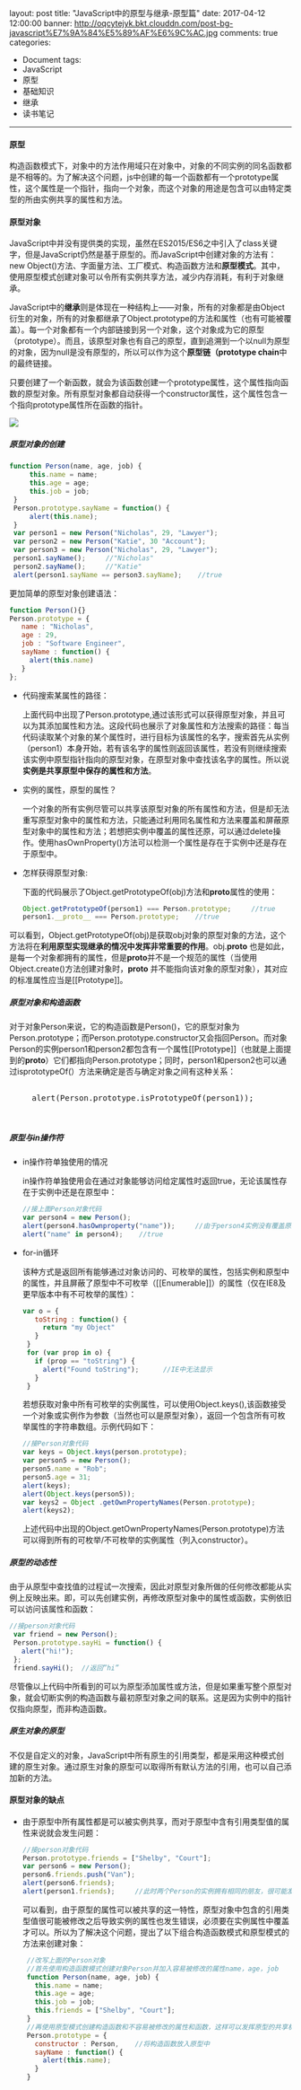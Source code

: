 layout: post
title: "JavaScript中的原型与继承-原型篇"
date: 2017-04-12 12:00:00
banner: http://oqcytejyk.bkt.clouddn.com/post-bg-javascript%E7%9A%84%E5%89%AF%E6%9C%AC.jpg
comments: true
categories: 
- Document
tags:
- JavaScript
- 原型
- 基础知识
- 继承
- 读书笔记
---

#### 原型

构造函数模式下，对象中的方法作用域只在对象中，对象的不同实例的同名函数都是不相等的。为了解决这个问题，js中创建的每一个函数都有一个prototype属性，这个属性是一个指针，指向一个对象，而这个对象的用途是包含可以由特定类型的所由实例共享的属性和方法。

<!-- more -->

#### 原型对象

JavaScript中并没有提供类的实现，虽然在ES2015/ES6之中引入了class关键字，但是JavaScript仍然是基于原型的。而JavaScript中创建对象的方法有：new Object()方法、字面量方法、工厂模式、构造函数方法和**原型模式**。其中，使用原型模式创建对象可以令所有实例共享方法，减少内存消耗，有利于对象继承。

JavaScript中的**继承**则是体现在一种结构上——对象，所有的对象都是由Object衍生的对象，所有的对象都继承了Object.prototype的方法和属性（也有可能被覆盖）。每一个对象都有一个内部链接到另一个对象，这个对象成为它的原型（prototype）。而且，该原型对象也有自己的原型，直到追溯到一个以null为原型的对象，因为null是没有原型的，所以可以作为这个**原型链（prototype chain**中的最终链接。

只要创建了一个新函数，就会为该函数创建一个prototype属性，这个属性指向函数的原型对象。所有原型对象都自动获得一个constructor属性，这个属性包含一个指向prototype属性所在函数的指针。

![](http://oqcytejyk.bkt.clouddn.com/image1.jpg)

##### 原型对象的创建

```javascript
function Person(name, age, job) { 
     this.name = name; 
     this.age = age; 
     this.job = job; 
 } 
 Person.prototype.sayName = function() { 
     alert(this.name); 
 } 
 var person1 = new Person("Nicholas", 29, "Lawyer"); 
 var person2 = new Person("Katie", 30 "Account"); 
 var person3 = new Person("Nicholas", 29, "Lawyer"); 
 person1.sayName();     //"Nicholas" 
 person2.sayName();     //"Katie"
 alert(person1.sayName == person3.sayName);    //true 
```

更加简单的原型对象创建语法：

```javascript
function Person(){}
Person.prototype = { 
   name : "Nicholas", 
   age : 29, 
   job : "Software Engineer", 
   sayName : function() { 
     alert(this.name) 
   } 
}; 
```

* 代码搜索某属性的路径：

    上面代码中出现了Person.prototype,通过该形式可以获得原型对象，并且可以为其添加属性和方法。这段代码也展示了对象属性和方法搜索的路径：每当代码读取某个对象的某个属性时，进行目标为该属性的名字，搜索首先从实例（person1）本身开始，若有该名字的属性则返回该属性，若没有则继续搜索该实例中原型指针指向的原型对象，在原型对象中查找该名字的属性。所以说**实例是共享原型中保存的属性和方法**。

* 实例的属性，原型的属性？

    一个对象的所有实例尽管可以共享该原型对象的所有属性和方法，但是却无法重写原型对象中的属性和方法，只能通过利用同名属性和方法来覆盖和屏蔽原型对象中的属性和方法；若想把实例中覆盖的属性还原，可以通过delete操作。使用hasOwnProperty()方法可以检测一个属性是存在于实例中还是存在于原型中。

* 怎样获得原型对象:
    
    下面的代码展示了Object.getPrototypeOf(obj)方法和**proto**属性的使用：
    
    ```javascript
    Object.getPrototypeOf(person1) === Person.prototype;     //true 
    person1.__proto__ === Person.prototype;    //true 
    ```

可以看到，Object.getPrototypeOf(obj)是获取obj对象的原型对象的方法，这个方法将在**利用原型实现继承的情况中发挥非常重要的作用**。obj.**proto** 也是如此，是每一个对象都拥有的属性，但是**proto**并不是一个规范的属性（当使用Object.create()方法创建对象时，**proto** 并不能指向该对象的原型对象），其对应的标准属性应当是[[Prototype]]。

##### 原型对象和构造函数

对于对象Person来说，它的构造函数是Person()，它的原型对象为Person.prototype；而Person.prototype.constructor又会指回Person。而对象Person的实例person1和person2都包含有一个属性[[Prototype]]（也就是上面提到的**proto**）它们都指向Person.prototype；同时，person1和person2也可以通过isprototypeOf(）方法来确定是否与确定对象之间有这种关系：

<figure class="highlight javascript">

<pre>

<div class="line">alert(Person.prototype.isPrototypeOf(person1));    <span class="comment">//true</span></div>

</pre>

</figure>

##### 原型与in操作符

*   in操作符单独使用的情况

    in操作符单独使用会在通过对象能够访问给定属性时返回true，无论该属性存在于实例中还是在原型中：

    ```javascript
    //接上面Person对象代码 
    var person4 = new Person(); 
    alert(person4.hasOwnproperty("name"));     //由于person4实例没有覆盖原型中的name所以返回false 
    alert("name" in person4);    //true 
    ```

*   for-in循环

    该种方式是返回所有能够通过对象访问的、可枚举的属性，包括实例和原型中的属性，并且屏蔽了原型中不可枚举（[[Enumerable]]）的属性（仅在IE8及更早版本中有不可枚举的属性）：

    ```javascript
    var o = { 
       toString : function() { 
         return "my Object" 
       } 
     } 
     for (var prop in o) { 
       if (prop == "toString") { 
         alert("Found toString");      //IE中无法显示 
       } 
     }     
    ```

    若想获取对象中所有可枚举的实例属性，可以使用Object.keys(),该函数接受一个对象或实例作为参数（当然也可以是原型对象），返回一个包含所有可枚举属性的字符串数组。示例代码如下：

    ```javascript
    //接Person对象代码 
    var keys = Object.keys(person.prototype); 
    var person5 = new Person(); 
    person5.name = "Rob"; 
    person5.age = 31; 
    alert(keys); 
    alert(Object.keys(person5)); 
    var keys2 = Object .getOwnPropertyNames(Person.prototype);     
    alert(keys2); 
    ```

    上述代码中出现的Object.getOwnPropertyNames(Person.prototype)方法可以得到所有的可枚举/不可枚举的实例属性（列入constructor）。

##### 原型的动态性

由于从原型中查找值的过程试一次搜索，因此对原型对象所做的任何修改都能从实例上反映出来。即，可以先创建实例，再修改原型对象中的属性或函数，实例依旧可以访问该属性和函数：

```javascript
//接person对象代码 
 var friend = new Person(); 
 Person.prototype.sayHi = function() { 
   alert("hi!"); 
 }; 
 friend.sayHi();  //返回”hi” 
```

尽管像以上代码中所看到的可以为原型添加属性或方法，但是如果重写整个原型对象，就会切断实例的构造函数与最初原型对象之间的联系。这是因为实例中的指针仅指向原型，而非构造函数。

##### 原生对象的原型

不仅是自定义的对象，JavaScript中所有原生的引用类型，都是采用这种模式创建的原生对象。通过原生对象的原型可以取得所有默认方法的引用，也可以自己添加新的方法。

#### 原型对象的缺点

*   由于原型中所有属性都是可以被实例共享，而对于原型中含有引用类型值的属性来说就会发生问题：

    ```javascript
    //接person对象代码 
    Person.prototype.friends = ["Shelby", "Court"]; 
    var person6 = new Person(); 
    person6.friends.push("Van"); 
    alert(person6.friends); 
    alert(person1.friends);     //此时两个Person的实例拥有相同的朋友，很可能发生错误 
    ```

    可以看到，由于原型的属性可以被共享的这一特性，原型对象中包含的引用类型值很可能被修改之后导致实例的属性也发生错误，必须要在实例属性中覆盖才可以。所以为了解决这个问题，提出了以下组合构造函数模式和原型模式的方法来创建对象：

    ```javascript
     //改写上面的Person对象 
     //首先使用构造函数模式创建对象Person并加入容易被修改的属性name，age，job 
     function Person(name, age, job) { 
       this.name = name; 
       this.age = age; 
       this.job = job; 
       this.friends = ["Shelby", "Court"]; 
     } 
     //再使用原型模式创建构造函数和不容易被修改的属性和函数，这样可以发挥原型的共享机制并减少内存消耗 
     Person.prototype = { 
       constructor : Person,    //将构造函数放入原型中 
       sayName : function() { 
         alert(this.name); 
       } 
     }
    ```